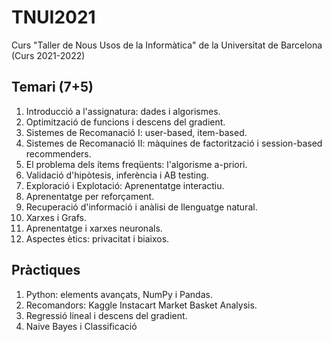 # TNUI2021
Curs "Taller de Nous Usos de la Informàtica" de la Universitat de Barcelona (Curs 2021-2022)

## Temari (7+5)
1. Introducció a l'assignatura: dades i algorismes.
2. Optimització de funcions i descens del gradient.
3. Sistemes de Recomanació I: user-based, item-based.
4. Sistemes de Recomanació II: màquines de factorització i session-based recommenders.
5. El problema dels ítems freqüents: l'algorisme a-priori.
6. Validació d'hipòtesis, inferència i AB testing.
7. Exploració i Explotació: Aprenentatge interactiu.
8. Aprenentatge per reforçament.
9. Recuperació d'informació i anàlisi de llenguatge natural.
10. Xarxes i Grafs.
11. Aprenentatge i xarxes neuronals.
12. Aspectes ètics: privacitat i biaixos.

## Pràctiques
1. Python: elements avançats, NumPy i Pandas.
2. Recomandors: Kaggle Instacart Market Basket Analysis.
3. Regressió lineal i descens del gradient.
4. Naive Bayes i Classificació
